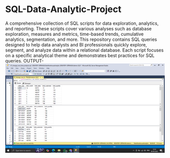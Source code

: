 # SQL-Data-Analytic-Project
A comprehensive collection of SQL scripts for data exploration, analytics, and reporting. These scripts cover various analyses such as database exploration, measures and metrics, time-based trends, cumulative analytics, segmentation, and more. This repository contains SQL queries designed to help data analysts and BI professionals quickly explore, segment, and analyze data within a relational database. Each script focuses on a specific analytical theme and demonstrates best practices for SQL queries.
OUTPUT- ![Alt text](https://github.com/sonalimore6/SQL-Data-Analytic-Project/blob/main/change_over_time_analysis_output.png)

